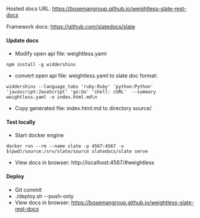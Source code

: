 Hosted docs URL: https://bosemangroup.github.io/weightless-slate-rest-docs

Framework docs: https://github.com/slatedocs/slate

#### Update docs
- Modify open api file: weightless.yaml
```
npm install -g widdershins
```
-  convert open api file: weightless.yaml to slate doc format:
```
widdershins --language_tabs 'ruby:Ruby' 'python:Python' 'javascript:JavaScript' 'go:Go' 'shell: cURL'  --summary weightless.yaml -o index.html.md\n
```
- Copy generated file: index.html.md to directory source/ 

#### Test locally
- Start docker engine
```
docker run --rm --name slate -p 4567:4567 -v $(pwd)/source:/srv/slate/source slatedocs/slate serve
```

- View docs in browser: http://localhost:4567/#weightless

#### Deploy

- Git commit
- ./deploy.sh --push-only
- View docs in browser: https://bosemangroup.github.io/weightless-slate-rest-docs

